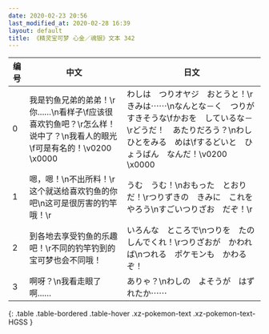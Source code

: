 ```yaml
---
date: 2020-02-23 20:56
last_modified_at: 2020-02-28 16:39
layout: default
title: 《精灵宝可梦 心金／魂银》文本 342
---
```

| 编号 | 中文 | 日文 |
| ---- | ---- | ---- |
| 0 | 我是钓鱼兄弟的弟弟！\r你……\n看样子\f应该很喜欢钓鱼吧？\r怎么样！说中了？\n我看人的眼光\f可是有名的！\v0200　\x0000 | わしは　つりオヤジ　おとうと！\rきみは⋯⋯\nなんとな－く　つりが　すきそうな\fかおを　しているな－\rどうだ！　あたりだろう？\nわし　ひとをみる　めは\fするどいと　ひょうばん　なんだ！\v0200　\x0000 |
| 1 | 嗯，嗯！\n不出所料！\r这个就送给喜欢钓鱼的你吧\n这可是很厉害的钓竿哦！\r | うむ　うむ！\nおもった　とおりだ！\rつりずきの　きみに　これを　やろう\nすごいつりざお　だぞ！\r |
| 2 | 到各地去享受钓鱼的乐趣吧！\r不同的钓竿钓到的宝可梦也会不同哦！ | いろんな　ところで\nつりを　たのしんでくれ！\rつりざおが　かわれば\nつれる　ポケモンも　かわるぞ！ |
| 3 | 啊呀？\n我看走眼了啊…… | ありゃ？\nわしの　よそうが　はずれたか⋯⋯ |
{: .table .table-bordered .table-hover .xz-pokemon-text .xz-pokemon-text-HGSS }